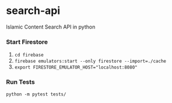 # search-api

Islamic Content Search API in python

### Start Firestore

1. `cd firebase`
2. `firebase emulators:start --only firestore --import=./cache`
3. `export FIRESTORE_EMULATOR_HOST="localhost:8080"`

### Run Tests

`python -m pytest tests/`

